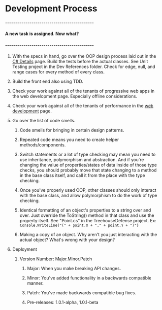 # Development Process

#### --------------------------------------------

#### A new task is assigned. Now what?

#### --------------------------------------------

1. With the specs in hand, go over the OOP design process laid out in the [C\# Details](/topics/cs-details.md) page. Build the tests before the actual classes. See Unit Testing project in the Dev References folder. Check for edge, null, and range cases for every method of every class.
2. Build the front end also using TDD.
3. Check your work against all of the tenants of progressive web apps in the web development page. Especially offline considerations.
4. Check your work against all of the tenants of performance in the [web development](/topics/web-development.md) page.
5. Go over the list of code smells.  
   1. Code smells for bringing in certain design patterns.

   1. Repeated code means you need to create helper methods/components.

   2. Switch statements or a lot of type checking may mean you need to use inheritance, polymorphism and abstraction. And if you're changing the value of properties/states of data inside of those type checks, you should probably move that state changing to a method in the base class itself, and call it from the place with the type checking.

   3. Once you've properly used OOP, other classes should only interact with the base class, and allow polymorphism to do the work of type checking.

   4. Identical formatting of an object's properties to a string over and over. Just override the ToString\(\) method in that class and use the property itself. See "Point.cs" in the TreehouseDefense project. Ex: `Console.WriteLine("(" + point.X + "," + point.Y + ")")`

   5. Making a copy of an object. Why aren't you just interacting with the actual object? What's wrong with your design?

6. Deployment

   1. Version Number: Major.Minor.Patch

      1. Major: When you make breaking API changes.

      2. Minor: You've added functionality in a backwards compatible manner.

      3. Patch: You've made backwards compatible bug fixes.

      4. Pre-releases: 1.0.1-alpha, 1.0.1-beta



